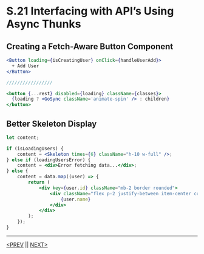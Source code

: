 # S.21 Interfacing with API’s Using Async Thunks

## Creating a Fetch-Aware Button Component

```jsx
<Button loading={isCreatingUser} onClick={handleUserAdd}>
  + Add User
</Button>

/////////////////

<button {...rest} disabled={loading} className={classes}>
  {loading ? <GoSync className='animate-spin' /> : children}
</button>
```

## Better Skeleton Display

```jsx
let content;

if (isLoadingUsers) {
	content = <Skeleton times={6} className="h-10 w-full" />;
} else if (loadingUsersError) {
	content = <div>Error fetching data...</div>;
} else {
	content = data.map((user) => {
		return (
			<div key={user.id} className="mb-2 border rounded">
				<div className="flex p-2 justify-between item-center cursor-pointer">
					{user.name}
				</div>
			</div>
		);
	});
}
```

---

[<PREV](./230327.md) || [NEXT>](./230329.md)
